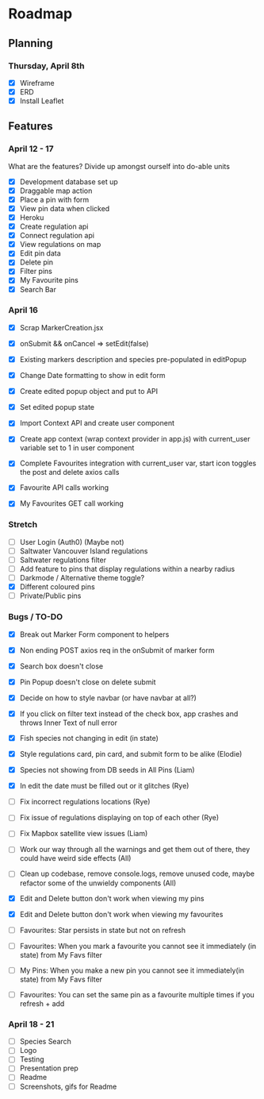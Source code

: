 # Roadmap

## Planning

### Thursday, April 8th

- [x] Wireframe
- [x] ERD
- [x] Install Leaflet

## Features

### April 12 - 17

What are the features? Divide up amongst ourself into do-able units

- [x] Development database set up
- [x] Draggable map action
- [x] Place a pin with form
- [x] View pin data when clicked
- [x] Heroku
- [x] Create regulation api
- [x] Connect regulation api
- [x] View regulations on map
- [x] Edit pin data
- [x] Delete pin
- [x] Filter pins
- [x] My Favourite pins
- [x] Search Bar

### April 16
- [x] Scrap MarkerCreation.jsx
- [x] onSubmit &&  onCancel => setEdit(false)
- [x] Existing markers description and species pre-populated in editPopup
- [x] Change Date formatting to show in edit form
- [x] Create edited popup object and put to API
- [x] Set edited popup state

- [x] Import Context API and create user component
- [x] Create app context (wrap context provider in app.js) with current_user variable set to 1 in user component
- [x] Complete Favourites integration with current_user var, start icon toggles the post and delete axios calls
- [x] Favourite API calls working
- [x] My Favourites GET call working

### Stretch

- [ ] User Login (Auth0) (Maybe not)
- [ ] Saltwater Vancouver Island regulations
- [ ] Saltwater regulations filter
- [ ] Add feature to pins that display regulations within a nearby radius
- [ ] Darkmode / Alternative theme toggle?
- [x] Different coloured pins
- [ ] Private/Public pins

### Bugs / TO-DO

- [x] Break out Marker Form component to helpers
- [x] Non ending POST axios req in the onSubmit of marker form
- [x] Search box doesn't close
- [x] Pin Popup doesn't close on delete submit
- [x] Decide on how to style navbar (or have navbar at all?)
- [x] If you click on filter text instead of the check box, app crashes and throws Inner Text of null error
- [x] Fish species not changing in edit (in state)
- [x] Style regulations card, pin card, and submit form to be alike (Elodie)
- [x] Species not showing from DB seeds in All Pins (Liam)
- [x] In edit the date must be filled out or it glitches (Rye)
- [ ] Fix incorrect regulations locations (Rye)
- [ ] Fix issue of regulations displaying on top of each other (Rye)
- [ ] Fix Mapbox satellite view issues (Liam)
- [ ] Work our way through all the warnings and get them out of there, they could have weird side effects (All)
- [ ] Clean up codebase, remove console.logs, remove unused code, maybe refactor some of the unwieldy components (All)
- [x] Edit and Delete button don't work when viewing my pins
- [x] Edit and Delete button don't work when viewing my favourites
- [ ] Favourites: Star persists in state but not on refresh
- [ ] Favourites: When you mark a favourite you cannot see it immediately (in state) from My Favs filter
- [ ] My Pins: When you make a new pin you cannot see it immediately(in state) from My Favs filter
- [ ] Favourites: You can set the same pin as a favourite multiple times if you refresh + add


### April 18 - 21
- [ ] Species Search
- [ ] Logo
- [ ] Testing
- [ ] Presentation prep
- [ ] Readme
- [ ] Screenshots, gifs for Readme
